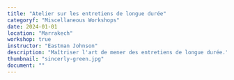```yaml
---
title: "Atelier sur les entretiens de longue durée"
categoryf: "Miscellaneous Workshops"
date: 2024-01-01
location: "Marrakech"
workshop: true
instructor: "Eastman Johnson"
description: "Maîtriser l'art de mener des entretiens de longue durée."
thumbnail: "sincerly-green.jpg"
document: ""
---
```

